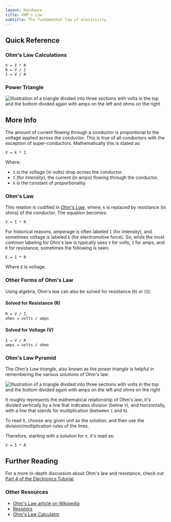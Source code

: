 ```yaml
---
layout: Hardware
title: OHM's Law
subtitle: The fundamental law of electricity.
---
```


## Quick Reference

### Ohm's Law Calculations

```
V = I * R
R = V / I
I = V / R
```

### Power Triangle

![Illustration of a triangle divided into three sections with volts in the top and the bottom divided again with amps on the left and ohms on the right](/Hardware/Tutorials/Electronics/Part4/Support_Files/Ohms_Law_Pyramid.svg)

## More Info

The amount of current flowing through a conductor is proportional to the voltage applied across the conductor.  This is true of all conductors with the exception of super-conductors.  Mathematically this is stated as:

```
V = k * I
```

Where:

* `V` is the voltage (in volts) drop across the conductor.
* `I` (for _Intensity_), the current (in amps) flowing through the conductor.
* `k` is the constant of proportionality.

### Ohm's Law

This relation is codified in [_Ohm's Law_](https://en.wikipedia.org/wiki/Ohm%27s_law), where, `k` is replaced by resistance (in ohms) of the conductor. The equation becomes:

```
V = I * R
```

For historical reasons, amperage is often labeled `I` (for intensity), and sometimes voltage is labeled `E` (for electromotive force). So, while the most common labeling for Ohm's law is typically uses `V` for volts, `I` for amps, and `R` for resistance, sometimes the following is seen:

```
E = I * R
```

Where `E` is voltage.

### Other Forms of Ohm's Law

Using algebra, Ohm's law can also be solved for resistance (`R`) or (`I`):

#### Solved for Resistance (R)

```
R = V / I
ohms = volts / amps
```

#### Solved for Voltage (V)

```
I = V / R
amps = volts / ohms
```

### Ohm's Law Pyramid

The _Ohm's Law triangle_, also known as the _power triangle_ is helpful in remembering the various solutions of Ohm's law:

![Illustration of a triangle divided into three sections with volts in the top and the bottom divided again with amps on the left and ohms on the right](/Hardware/Tutorials/Electronics/Part4/Support_Files/Ohms_Law_Pyramid.svg)

It roughly represents the mathematical relationship of Ohm's law; it's divided vertically by a line that indicates division (below `V`), and horizontally, with a line that stands for multiplication (between `I` and `R`).

To read it, choose any given unit as the solution, and then use the division/multiplication rules of the lines.

Therefore, starting with a solution for `V`, it's read as:

```
V = I * R
```

## Further Reading

For a more in-depth discussion about Ohm's law and resistance, check out [Part 4 of the Electronics Tutorial](/Hardware/Tutorials/Electronics/Part4/Resistance/).

### Other Resources

* [Ohm's Law article on Wikipedia](https://en.wikipedia.org/wiki/Ohm%27s_law)
* [Resistors](/Hardware/Reference/Equations_and_Laws/Resistance/)
* [Ohm's Law Calculator](http://www.ohmslawcalculator.com/ohms-law-calculator)
